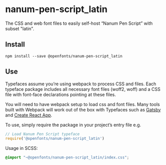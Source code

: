 
# nanum-pen-script_latin

The CSS and web font files to easily self-host “Nanum Pen Script” with subset "latin".

## Install

`npm install --save @openfonts/nanum-pen-script_latin`

## Use

Typefaces assume you’re using webpack to process CSS and files. Each typeface
package includes all necessary font files (woff2, woff) and a CSS file with
font-face declarations pointing at these files.

You will need to have webpack setup to load css and font files. Many tools built
with Webpack will work out of the box with Typefaces such as [Gatsby](https://github.com/gatsbyjs/gatsby)
and [Create React App](https://github.com/facebookincubator/create-react-app).

To use, simply require the package in your project’s entry file e.g.

```javascript
// Load Nanum Pen Script typeface
require('@openfonts/nanum-pen-script_latin')
```

Usage in SCSS:
```scss
@import "~@openfonts/nanum-pen-script_latin/index.css";
```
